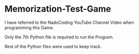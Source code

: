 # Memorization-Test-Game

I have referred to the NadoCoding YouTube Channel Video when programming this Game.


Only the 7th Python file is required to run the Program.

Rest of the Python files were used to keep track.
